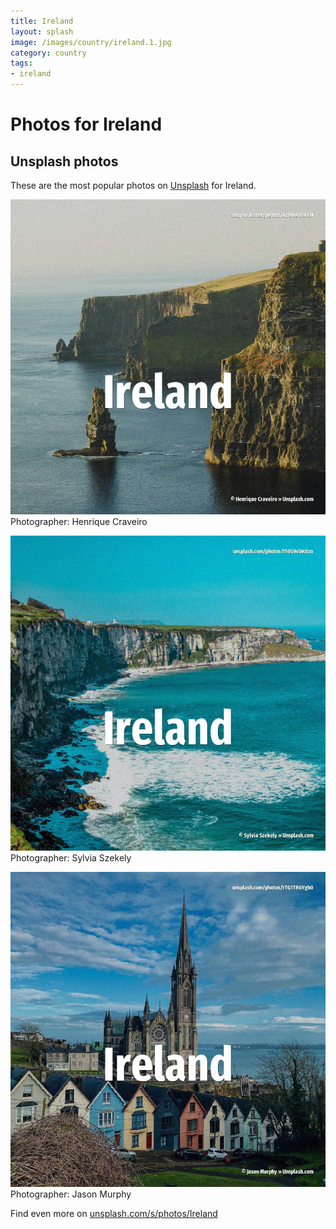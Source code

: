 ```yaml
---
title: Ireland
layout: splash
image: /images/country/ireland.1.jpg
category: country
tags:
- ireland
---
```

# Photos for Ireland
 
## Unsplash photos
These are the most popular photos on [Unsplash](https://unsplash.com) for Ireland.
 
![Ireland](/images/country/ireland.1.jpg)
Photographer:  Henrique Craveiro
 
![Ireland](/images/country/ireland.2.jpg)
Photographer:  Sylvia Szekely
 
![Ireland](/images/country/ireland.3.jpg)
Photographer:  Jason Murphy
 
Find even more on [unsplash.com/s/photos/Ireland](https://unsplash.com/s/photos/Ireland)
 
